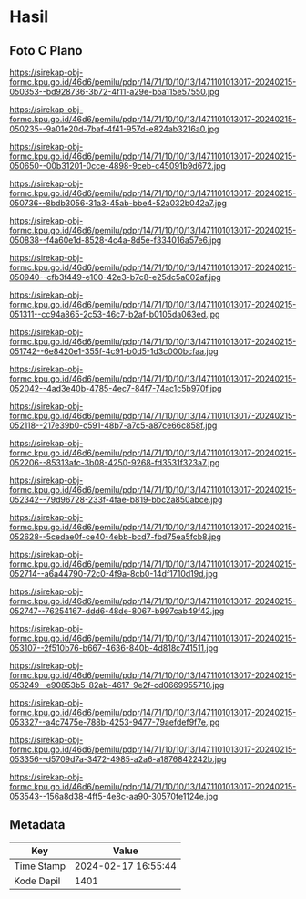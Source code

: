 # Hasil

## Foto C Plano

https://sirekap-obj-formc.kpu.go.id/46d6/pemilu/pdpr/14/71/10/10/13/1471101013017-20240215-050353--bd928736-3b72-4f11-a29e-b5a115e57550.jpg

https://sirekap-obj-formc.kpu.go.id/46d6/pemilu/pdpr/14/71/10/10/13/1471101013017-20240215-050235--9a01e20d-7baf-4f41-957d-e824ab3216a0.jpg

https://sirekap-obj-formc.kpu.go.id/46d6/pemilu/pdpr/14/71/10/10/13/1471101013017-20240215-050650--00b31201-0cce-4898-9ceb-c45091b9d672.jpg

https://sirekap-obj-formc.kpu.go.id/46d6/pemilu/pdpr/14/71/10/10/13/1471101013017-20240215-050736--8bdb3056-31a3-45ab-bbe4-52a032b042a7.jpg

https://sirekap-obj-formc.kpu.go.id/46d6/pemilu/pdpr/14/71/10/10/13/1471101013017-20240215-050838--f4a60e1d-8528-4c4a-8d5e-f334016a57e6.jpg

https://sirekap-obj-formc.kpu.go.id/46d6/pemilu/pdpr/14/71/10/10/13/1471101013017-20240215-050940--cfb3f449-e100-42e3-b7c8-e25dc5a002af.jpg

https://sirekap-obj-formc.kpu.go.id/46d6/pemilu/pdpr/14/71/10/10/13/1471101013017-20240215-051311--cc94a865-2c53-46c7-b2af-b0105da063ed.jpg

https://sirekap-obj-formc.kpu.go.id/46d6/pemilu/pdpr/14/71/10/10/13/1471101013017-20240215-051742--6e8420e1-355f-4c91-b0d5-1d3c000bcfaa.jpg

https://sirekap-obj-formc.kpu.go.id/46d6/pemilu/pdpr/14/71/10/10/13/1471101013017-20240215-052042--4ad3e40b-4785-4ec7-84f7-74ac1c5b970f.jpg

https://sirekap-obj-formc.kpu.go.id/46d6/pemilu/pdpr/14/71/10/10/13/1471101013017-20240215-052118--217e39b0-c591-48b7-a7c5-a87ce66c858f.jpg

https://sirekap-obj-formc.kpu.go.id/46d6/pemilu/pdpr/14/71/10/10/13/1471101013017-20240215-052206--85313afc-3b08-4250-9268-fd3531f323a7.jpg

https://sirekap-obj-formc.kpu.go.id/46d6/pemilu/pdpr/14/71/10/10/13/1471101013017-20240215-052342--79d96728-233f-4fae-b819-bbc2a850abce.jpg

https://sirekap-obj-formc.kpu.go.id/46d6/pemilu/pdpr/14/71/10/10/13/1471101013017-20240215-052628--5cedae0f-ce40-4ebb-bcd7-fbd75ea5fcb8.jpg

https://sirekap-obj-formc.kpu.go.id/46d6/pemilu/pdpr/14/71/10/10/13/1471101013017-20240215-052714--a6a44790-72c0-4f9a-8cb0-14df1710d19d.jpg

https://sirekap-obj-formc.kpu.go.id/46d6/pemilu/pdpr/14/71/10/10/13/1471101013017-20240215-052747--76254167-ddd6-48de-8067-b997cab49f42.jpg

https://sirekap-obj-formc.kpu.go.id/46d6/pemilu/pdpr/14/71/10/10/13/1471101013017-20240215-053107--2f510b76-b667-4636-840b-4d818c741511.jpg

https://sirekap-obj-formc.kpu.go.id/46d6/pemilu/pdpr/14/71/10/10/13/1471101013017-20240215-053249--e90853b5-82ab-4617-9e2f-cd0669955710.jpg

https://sirekap-obj-formc.kpu.go.id/46d6/pemilu/pdpr/14/71/10/10/13/1471101013017-20240215-053327--a4c7475e-788b-4253-9477-79aefdef9f7e.jpg

https://sirekap-obj-formc.kpu.go.id/46d6/pemilu/pdpr/14/71/10/10/13/1471101013017-20240215-053356--d5709d7a-3472-4985-a2a6-a1876842242b.jpg

https://sirekap-obj-formc.kpu.go.id/46d6/pemilu/pdpr/14/71/10/10/13/1471101013017-20240215-053543--156a8d38-4ff5-4e8c-aa90-30570fe1124e.jpg


## Metadata

| Key        | Value               |
| ---------- | ------------------- |
| Time Stamp | 2024-02-17 16:55:44 |
| Kode Dapil | 1401                |



